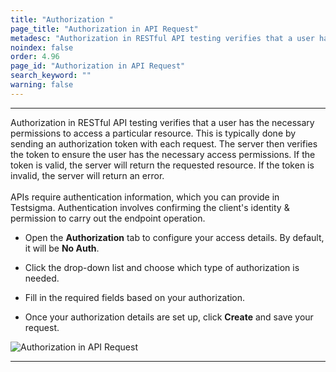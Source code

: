 ```yaml
---
title: "Authorization "
page_title: "Authorization in API Request"
metadesc: "Authorization in RESTful API testing verifies that a user has the all necessary permissions to access a specific resource"
noindex: false
order: 4.96
page_id: "Authorization in API Request"
search_keyword: ""
warning: false
---
```


---

Authorization in RESTful API testing verifies that a user has the necessary permissions to access a particular resource. This is typically done by sending an authorization token with each request. The server then verifies the token to ensure the user has the necessary access permissions. If the token is valid, the server will return the requested resource. If the token is invalid, the server will return an error.<br><br>
APIs require authentication information, which you can provide in Testsigma. Authentication involves confirming the client's identity & permission to carry out the endpoint operation. 

- Open the **Authorization** tab to configure your access details. By default, it will be **No Auth**. 

- Click the drop-down list and choose which type of authorization is needed. 

- Fill in the required fields based on your authorization. 

- Once your authorization details are set up, click **Create** and save your request.

![Authorization in API Request](https://s3.amazonaws.com/static-docs.testsigma.com/new_images/projects/applications/NTLM.gif)

---